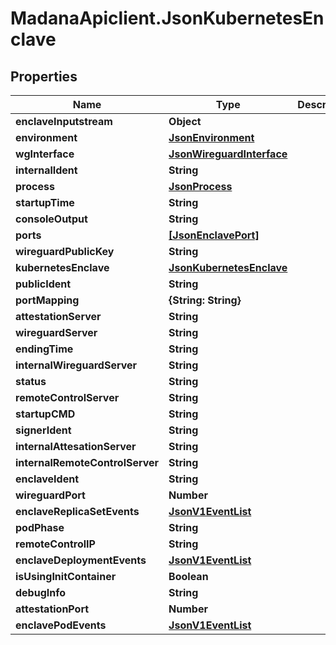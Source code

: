 # MadanaApiclient.JsonKubernetesEnclave

## Properties

Name | Type | Description | Notes
------------ | ------------- | ------------- | -------------
**enclaveInputstream** | **Object** |  | [optional] 
**environment** | [**JsonEnvironment**](JsonEnvironment.md) |  | [optional] 
**wgInterface** | [**JsonWireguardInterface**](JsonWireguardInterface.md) |  | [optional] 
**internalIdent** | **String** |  | [optional] 
**process** | [**JsonProcess**](JsonProcess.md) |  | [optional] 
**startupTime** | **String** |  | [optional] 
**consoleOutput** | **String** |  | [optional] 
**ports** | [**[JsonEnclavePort]**](JsonEnclavePort.md) |  | [optional] 
**wireguardPublicKey** | **String** |  | [optional] 
**kubernetesEnclave** | [**JsonKubernetesEnclave**](JsonKubernetesEnclave.md) |  | [optional] 
**publicIdent** | **String** |  | [optional] 
**portMapping** | **{String: String}** |  | [optional] 
**attestationServer** | **String** |  | [optional] 
**wireguardServer** | **String** |  | [optional] 
**endingTime** | **String** |  | [optional] 
**internalWireguardServer** | **String** |  | [optional] 
**status** | **String** |  | [optional] 
**remoteControlServer** | **String** |  | [optional] 
**startupCMD** | **String** |  | [optional] 
**signerIdent** | **String** |  | [optional] 
**internalAttesationServer** | **String** |  | [optional] 
**internalRemoteControlServer** | **String** |  | [optional] 
**enclaveIdent** | **String** |  | [optional] 
**wireguardPort** | **Number** |  | [optional] 
**enclaveReplicaSetEvents** | [**JsonV1EventList**](JsonV1EventList.md) |  | [optional] 
**podPhase** | **String** |  | [optional] 
**remoteControlIP** | **String** |  | [optional] 
**enclaveDeploymentEvents** | [**JsonV1EventList**](JsonV1EventList.md) |  | [optional] 
**isUsingInitContainer** | **Boolean** |  | [optional] 
**debugInfo** | **String** |  | [optional] 
**attestationPort** | **Number** |  | [optional] 
**enclavePodEvents** | [**JsonV1EventList**](JsonV1EventList.md) |  | [optional] 


